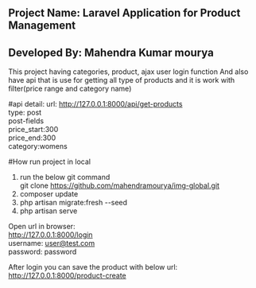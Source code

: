 ## Project Name: Laravel Application for Product Management
## Developed By: Mahendra Kumar mourya
This project having categories, product, ajax user login function
And also have api that is use for getting all type of products and it is work with filter(price range and category name)

#api detail:
url:    http://127.0.0.1:8000/api/get-products <br>
type:   post<br>
post-fields<br>
        price_start:300<br>
        price_end:300<br>
        category:womens<br>

#How run project in local
1. run the below git command<br>
   git clone https://github.com/mahendramourya/img-global.git
2. composer update
3. php artisan migrate:fresh --seed
4. php artisan serve

Open url in browser:<br>
http://127.0.0.1:8000/login<br>
username: user@test.com<br>
password: password<br>

After login you can save the product with below url:<br>
http://127.0.0.1:8000/product-create



       
